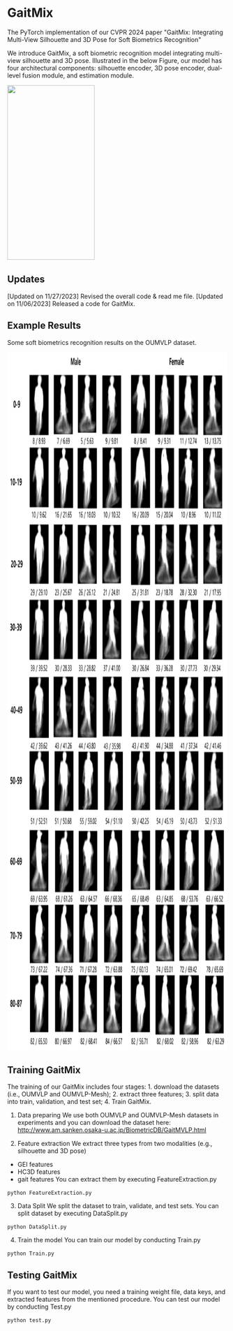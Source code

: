 # GaitMix
The PyTorch implementation of our CVPR 2024 paper "GaitMix: Integrating Multi-View Silhouette and 3D Pose for Soft Biometrics Recognition"

We introduce GaitMix, a soft biometric recognition model integrating multi-view silhouette and 3D pose. Illustrated in the below Figure, our model has four architectural components: silhouette encoder, 3D pose encoder, dual-level fusion module, and estimation module.

<img src="./img/" width="200" height="400"/>

## Updates
[Updated on 11/27/2023] Revised the overall code & read me file.
[Updated on 11/06/2023] Released a code for GaitMix.

## Example Results
Some soft biometrics recognition results on the OUMVLP dataset.

<img src="./img/examples.jpg" width="1000" height="1600"/>

## Training GaitMix
The training of our GaitMix includes four stages: 1. download the datasets (i.e., OUMVLP and OUMVLP-Mesh); 2. extract three features; 3. split data into train, validation, and test set; 4. Train GaitMix.

1. Data preparing
We use both OUMVLP and OUMVLP-Mesh datasets in experiments and you can download the dataset here: <http://www.am.sanken.osaka-u.ac.jp/BiometricDB/GaitMVLP.html>

2. Feature extraction
We extract three types from two modalities (e.g., silhouette and 3D pose)
- GEI features
- HC3D features
- gait features
You can extract them by executing FeatureExtraction.py

```
python FeatureExtraction.py
```

3. Data Split
We split the dataset to train, validate, and test sets. You can split dataset by executing DataSplit.py

```
python DataSplit.py
```

4. Train the model
You can train our model by conducting Train.py

```
python Train.py
```

## Testing GaitMix
If you want to test our model, you need a training weight file, data keys, and extracted features from the mentioned procedure.
You can test our model by conducting Test.py

```
python test.py
```

